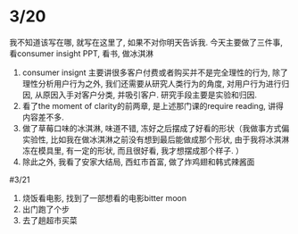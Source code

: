 # 3/20
我不知道该写在哪, 就写在这里了, 如果不对你明天告诉我. 
今天主要做了三件事, 看consumer insight PPT, 看书, 做冰淇淋
1. consumer insignt 主要讲很多客户付费或者购买并不是完全理性的行为, 除了理性分析用户行为之外, 我们还需要从研究人类行为的角度, 对用户行为进行归因, 从原因入手对客户分类, 并吸引客户. 研究手段主要是实验和归因. 
2. 看了the moment of clarity的前两章, 是上述那门课的require reading, 讲得内容差不多. 
3. 做了草莓口味的冰淇淋, 味道不错, 冻好之后摆成了好看的形状（我做事方式偏实验性, 比如我在做冰淇淋之前没有想到最后能做成那个形状, 由于我将冰淇淋冻在模具里, 有一定的形状, 而且很好看, 我才想摆成那个样子. ）
4. 除此之外, 我看了安家大结局, 西虹市首富, 做了炸鸡翅和韩式辣酱面

#3/21
1. 烧饭看电影, 找到了一部想看的电影bitter moon
2. 出门跑了个步
3. 去了趟超市买菜
